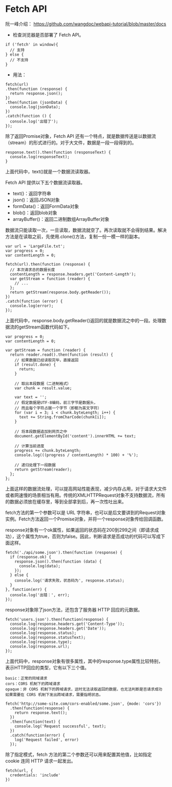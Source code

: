 # Fetch API

阮一峰介绍： https://github.com/wangdoc/webapi-tutorial/blob/master/docs

* 检查浏览器是否部署了 Fetch API。
```
if ('fetch' in window){
  // 支持
} else {
  // 不支持
}
```

* 用法：

```
fetch(url)
.then(function (response) {
  return response.json();
})
.then(function (jsonData) {
  console.log(jsonData);
})
.catch(function () {
  console.log('出错了');
});
```

除了返回Promise对象，Fetch API 还有一个特点，就是数据传送是以数据流（stream）的形式进行的。对于大文件，数据是一段一段得到的。
```
response.text().then(function (responseText) {
  console.log(responseText);
}
```
上面代码中，text()就是一个数据流读取器。

Fetch API 提供以下五个数据流读取器。

* text()：返回字符串
* json()：返回JSON对象
* formData()：返回FormData对象
* blob()：返回blob对象
* arrayBuffer()：返回二进制数组ArrayBuffer对象

数据流只能读取一次，一旦读取，数据流就空了。再次读取就不会得到结果。解决方法是在读取之前，先使用.clone()方法，复制一份一模一样的副本。
```
var url = 'LargeFile.txt';
var progress = 0;
var contentLength = 0;

fetch(url).then(function (response) {
  // 本次请求总的数据长度
  contentLength = response.headers.get('Content-Length');
  var getStream = function (reader) {
    // ...
  };
  return getStream(response.body.getReader());
})
.catch(function (error) {
  console.log(error);
});
```
上面代码中，response.body.getReader()返回的就是数据流之中的一段。处理数据流的getStream函数代码如下。
```
var progress = 0;
var contentLength = 0;

var getStream = function (reader) {
  return reader.read().then(function (result) {
    // 如果数据已经读取完毕，直接返回
    if (result.done) {
      return;
    }

    // 取出本段数据（二进制格式）
    var chunk = result.value;

    var text = '';
    // 假定数据是UTF-8编码，前三字节是数据头，
    // 而且每个字符占据一个字节（即都为英文字符）
    for (var i = 3; i < chunk.byteLength; i++) {
      text += String.fromCharCode(chunk[i]);
    }

    // 将本段数据追加到网页之中
    document.getElementById('content').innerHTML += text;

    // 计算当前进度
    progress += chunk.byteLength;
    console.log(((progress / contentLength) * 100) + '%');

    // 递归处理下一段数据
    return getStream(reader);
  };
};
```
上面这样的数据流处理，可以提高网站性能表现，减少内存占用，对于请求大文件或者网速慢的场景相当有用。传统的XMLHTTPRequest对象不支持数据流，所有的数据必须放在缓存里，等到全部拿到后，再一次性吐出来。

fetch方法的第一个参数可以是 URL 字符串，也可以是后文要讲到的Request对象实例。Fetch方法返回一个Promise对象，并将一个response对象传给回调函数。

response对象有一个ok属性，如果返回的状态码在200到299之间（即请求成功），这个属性为true，否则为false。因此，判断请求是否成功的代码可以写成下面这样。
```
fetch('./api/some.json').then(function (response) {
  if (response.ok) {
    response.json().then(function (data) {
      console.log(data);
    });
  } else {
    console.log('请求失败，状态码为', response.status);
  }
}, function(err) {
  console.log('出错：', err);
});
```
response对象除了json方法，还包含了服务器 HTTP 回应的元数据。
```
fetch('users.json').then(function(response) {
  console.log(response.headers.get('Content-Type'));
  console.log(response.headers.get('Date'));
  console.log(response.status);
  console.log(response.statusText);
  console.log(response.type);
  console.log(response.url);
});
```
上面代码中，response对象有很多属性，其中的response.type属性比较特别，表示HTTP回应的类型，它有以下三个值。
```
basic：正常的同域请求
cors：CORS 机制下的跨域请求
opaque：非 CORS 机制下的跨域请求，这时无法读取返回的数据，也无法判断是否请求成功
如果需要在 CORS 机制下发出跨域请求，需要指明状态。

fetch('http://some-site.com/cors-enabled/some.json', {mode: 'cors'})
  .then(function(response) {
    return response.text();
  })
  .then(function(text) {
    console.log('Request successful', text);
  })
  .catch(function(error) {
    log('Request failed', error)
  });
```
除了指定模式，fetch 方法的第二个参数还可以用来配置其他值，比如指定 cookie 连同 HTTP 请求一起发出。
```
fetch(url, {
  credentials: 'include'
})
```
